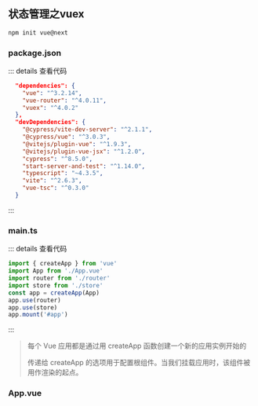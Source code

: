 ## 状态管理之vuex

```bash
npm init vue@next
```

### package.json
::: details 查看代码
```json
  "dependencies": {
    "vue": "^3.2.14",
    "vue-router": "^4.0.11",
    "vuex": "^4.0.2"
  },
  "devDependencies": {
    "@cypress/vite-dev-server": "^2.1.1",
    "@cypress/vue": "^3.0.3",
    "@vitejs/plugin-vue": "^1.9.3",
    "@vitejs/plugin-vue-jsx": "^1.2.0",
    "cypress": "^8.5.0",
    "start-server-and-test": "^1.14.0",
    "typescript": "~4.3.5",
    "vite": "^2.6.3",
    "vue-tsc": "^0.3.0"
  }
```
:::
### main.ts
::: details 查看代码
```ts
import { createApp } from 'vue'
import App from './App.vue'
import router from './router'
import store from './store'
const app = createApp(App)
app.use(router)
app.use(store)
app.mount('#app')
```
:::
>每个 Vue 应用都是通过用 createApp 函数创建一个新的应用实例开始的
>
>传递给 createApp 的选项用于配置根组件。当我们挂载应用时，该组件被用作渲染的起点。
### App.vue
